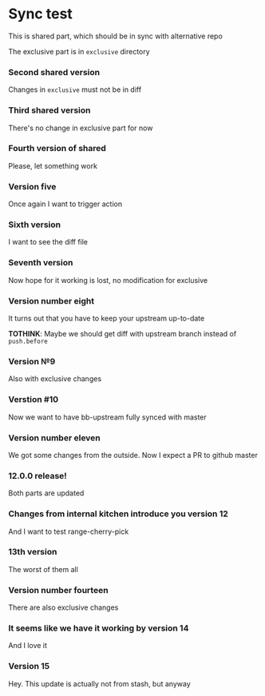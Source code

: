 # Sync test

This is shared part, which should be in sync with alternative repo

The exclusive part is in `exclusive` directory

### Second shared version

Changes in `exclusive` must not be in diff

### Third shared version

There's no change in exclusive part for now

### Fourth version of shared

Please, let something work

### Version five

Once again I want to trigger action

### Sixth version

I want to see the diff file

### Seventh version

Now hope for it working is lost, no modification for exclusive

### Version number eight

It turns out that you have to keep your upstream up-to-date

**TOTHINK**: Maybe we should get diff with upstream branch instead of `push.before`

### Version №9

Also with exclusive changes

### Verstion #10

Now we want to have bb-upstream fully synced with master

### Version number eleven

We got some changes from the outside. Now I expect a PR to github master

### 12.0.0 release!

Both parts are updated

### Changes from internal kitchen introduce you version 12

And I want to test range-cherry-pick

### 13th version

The worst of them all

### Version number fourteen

There are also exclusive changes

### It seems like we have it working by version 14

And I love it

### Version 15

Hey. This update is actually not from stash, but anyway
